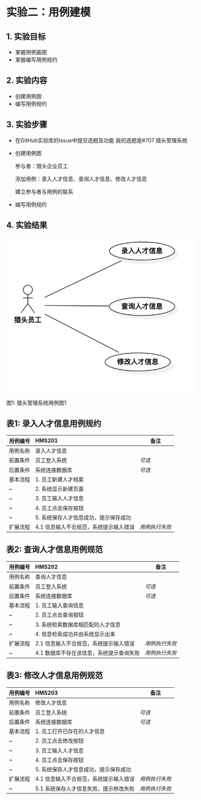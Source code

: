 # 实验二：用例建模

## 1. 实验目标

- 掌握用例画图
- 掌握编写用例规约

## 2. 实验内容

- 创建用例图
- 编写用例规约

## 3. 实验步骤

- 在GitHub实验库的Issue中提交选题及功能
我的选题是#707 猎头管理系统
- 创建用例图

  参与者：猎头企业员工

  添加用例：录入人才信息、查询人才信息、修改人才信息

  建立参与者与用例的联系

- 编写用例规约

## 4. 实验结果

![用例图](./Lab2_UseCaseDiagram.png)

图1: 猎头管理系统用例图1

## 表1: 录入人才信息用例规约

用例编号  | HMS201 | 备注  
-|:-|-  
用例名称  | 录入人才信息  |  
前置条件  | 员工登入系统  | *可选*  
后置条件  | 系统连接数据库  | *可选*  
基本流程  | 1. 员工新建人才档案  |  
~| 2. 系统显示新建页面  |  
~| 3. 员工输入人才信息  |  
~| 4. 员工点击保存按钮  |  
~| 5. 系统保存人才信息成功，提示保存成功  |  
扩展流程  | 4.1 信息输入不合规范，系统提示输入错误  | *用例执行失败*  

## 表2: 查询人才信息用例规范

用例编号  | HMS202 | 备注  
-|:-|-  
用例名称  | 查询人才信息  |  
前置条件  | 员工登入系统  | *可选*  
后置条件  | 系统连接数据库  | *可选*  
基本流程  | 1. 员工输入查询信息  |  
~| 2. 员工点击查询按钮  |  
~| 3. 系统检索数据库相匹配的人才信息  |  
~| 4. 信息检索成功并由系统显示出来  |  
扩展流程  | 2.1 信息输入不合规范，系统提示输入错误  | *用例执行失败* 
~| 4.1 数据库不存在该信息，系统提示查询失败  | *用例执行失败*

## 表3: 修改人才信息用例规范

用例编号  | HMS203 | 备注  
-|:-|-  
用例名称  | 修改人才信息  |  
前置条件  | 员工登入系统  | *可选*  
后置条件  | 系统连接数据库  | *可选*  
基本流程  | 1. 员工打开已存在的人才信息  |  
~| 2. 员工点击修改按钮  |  
~| 3. 员工输入人才信息  |  
~| 4. 员工点击保存按钮  |  
~| 5. 系统保存人才信息成功，提示保存成功  |  
扩展流程  | 4.1 信息输入不合规范，系统提示输入错误  | *用例执行失败* 
~| 5.1 系统保存人才信息失败，提示修改失败  | *用例执行失败*
